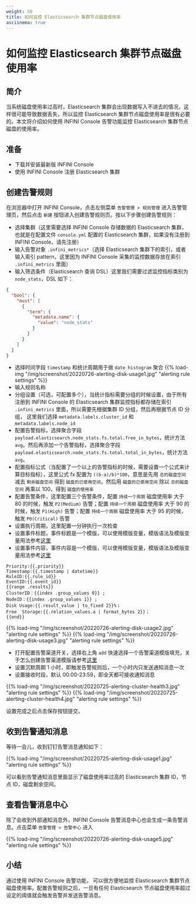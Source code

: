 ```yaml
---
weight: 50
title: 如何监控 Elasticsearch 集群节点磁盘使用率
asciinema: true
---
```


# 如何监控 Elasticsearch 集群节点磁盘使用率

## 简介

当系统磁盘使用率过高时，Elasticsearch 集群会出现数据写入不进去的情况，这样很可能导致数据丢失，所以监控
Elasticsearch 集群节点磁盘使用率是很有必要的。本文将介绍如何使用 INFINI Console
告警功能监控 Elasticsearch 集群节点磁盘的使用率。

## 准备

- 下载并安装最新版 INFINI Console
- 使用 INFINI Console 注册 Elasticsearch 集群

## 创建告警规则

在浏览器中打开 INFINI Console，点击左侧菜单 `告警管理 > 规则管理` 进入告警管理页，然后点击
`新建` 按钮进入创建告警规则页。按以下步骤创建告警规则：

- 选择集群（这里需要选择 INFINI Console 存储数据的 Elasticsearch 集群，也就是在配置文件 `console.yml`
  配置的 Elasticsearch 集群，如果没有注册到 INFINI Console，请先注册）
- 输入告警对象 `.infini_metrics*`（选择 Elasticsearch 集群下的索引，或者输入索引
  pattern，这里因为 INFINI Console 采集的监控数据存放在索引 `.infini_metrics` 里面）
- 输入筛选条件（Elasticsearch 查询 DSL）这里我们需要过滤监控指标类别为 `node_stats`，DSL 如下：

```json
{
  "bool": {
    "must": [
      {
        "term": {
          "metadata.name": {
            "value": "node_stats"
          }
        }
      }
    ]
  }
}
```

- 选择时间字段 `timestamp` 和统计周期用于做 `date histogram` 聚合
  {{% load-img "/img/screenshot/20220726-alerting-disk-usage1.jpg" "alerting rule settings" %}}
- 输入规则名称
- 分组设置（可选，可配置多个），当统计指标需要分组的时候设置，由于所有注册到 INFINI Console
  的 Elasticsearch 集群监控指标都存储在索引 `.infini_metrics` 里面，所以需要先根据集群 ID 分组，然后再根据节点 ID 分组，
  这里我们选择 `metadata.labels.cluster_id` 和 `metadata.labels.node_id`
- 配置告警指标，选择聚合字段 `payload.elasticsearch.node_stats.fs.total.free_in_bytes`，统计方法
  `avg`。然后再添加一个告警指标，选择聚合字段 `payload.elasticsearch.node_stats.fs.total.total_in_bytes`，统计方法 `avg`。
- 配置指标公式（当配置了一个以上的告警指标的时候，需要设置一个公式来计算目标指标），这里公式
  fx 配置为 `((b-a)/b)*100`，意思是先用 `总的磁盘空间` 减去 `剩余磁盘空间` 得到 `磁盘的已使用空间`，然后用
  `磁盘的已使用空间` 除以 `总的磁盘空间` 再乘以 100，得到 `磁盘的使用率`
- 配置告警条件，这里配置三个告警条件，配置 `持续一个周期` 磁盘使用率 大于 80 的时候，触发 `P2(Medium)`
  告警；配置 `持续一个周期` 磁盘使用率 大于 90 的时候，触发 `P1(High)` 告警；配置 `持续一个周期`
  磁盘使用率 大于 95 的时候，触发 `P0(Critical)` 告警
- 设置执行周期，这里配置一分钟执行一次检查
- 设置事件标题，事件标题是一个模版，可以使用模版变量，模版语法及模版变量用法参考[这里](../reference/alerting/variables/)
- 设置事件内容，事件内容是一个模版，可以使用模版变量，模版语法及模版变量用法参考[这里](../reference/alerting/variables/)

```aidl
Priority:{{.priority}}
Timestamp:{{.timestamp | datetime}}
RuleID:{{.rule_id}}
EventID:{{.event_id}}
{{range .results}}
ClusterID：{{index .group_values 0}} ;
NodeID：{{index .group_values 1}} ;
Disk Usage:{{.result_value | to_fixed 2}}%；
Free  Storage:{{.relation_values.a | format_bytes 2}}；
{{end}}
```

{{% load-img "/img/screenshot/20220726-alerting-disk-usage2.jpg" "alerting rule settings" %}}
{{% load-img "/img/screenshot/20220726-alerting-disk-usage3.jpg" "alerting rule settings" %}}

- 打开配置告警渠道开关，选择右上角 `add` 快速选择一个告警渠道模版填充，关于怎么创建告警渠道模版请参考[这里](../reference/alerting/channel/)
- 设置沉默周期 1 小时，即触发告警规则后，一个小时内只发送通知消息一次
- 设置接收时段，默认 00:00-23:59，即全天都可接收通知消息

{{% load-img "/img/screenshot/20220725-alerting-cluster-health3.jpg" "alerting rule settings" %}}
{{% load-img "/img/screenshot/20220725-alerting-cluster-health4.jpg" "alerting rule settings" %}}

设置完成之后点击保存按钮提交。

## 收到告警通知消息

等待一会儿，收到钉钉告警消息通知如下：

{{% load-img "/img/screenshot/20220725-alerting-disk-usage1.jpg" "alerting rule settings" %}}

可以看到告警通知消息里面显示了磁盘使用率过高的 Elasticsearch 集群 ID，节点 ID，磁盘剩余空间。

## 查看告警消息中心

除了会收到外部通知消息外，INFINI Console 告警消息中心也会生成一条告警消息。点击菜单 `告警管理 > 告警中心` 进入

{{% load-img "/img/screenshot/20220726-alerting-disk-usage5.jpg" "alerting rule settings" %}}

## 小结

通过使用 INFINI Console 告警功能， 可以很方便地监控 Elasticsearch
集群节点磁盘使用率。配置告警规则之后，一旦有任何 Elasticsearch 节点磁盘使用率超过设定的阈值就会触发告警并发送告警消息。
